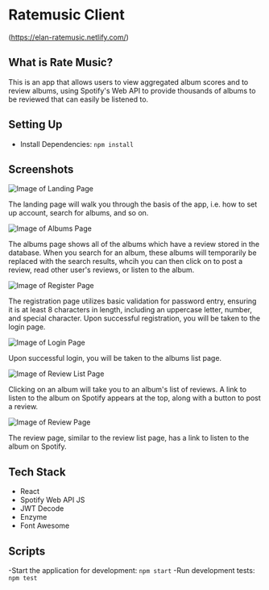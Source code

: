 # Ratemusic Client 

(https://elan-ratemusic.netlify.com/)

## What is Rate Music?

This is an app that allows users to view aggregated album scores and to review albums, using Spotify's Web API to provide thousands of albums to be reviewed that can easily be listened to. 

## Setting Up

- Install Dependencies: `npm install`

## Screenshots
![Image of Landing Page](https://github.com/elang5/ratemusic-client/tree/master/src/img/landing.png)

The landing page will walk you through the basis of the app, i.e. how to set up account, search for albums, and so on.

![Image of Albums Page](https://github.com/elang5/ratemusic-client/tree/master/src/img/albums.png)

The albums page shows all of the albums which have a review stored in the database. When you search for an album, these albums will temporarily be replaced with the search results, whcih you can then click on to post a review, read other user's reviews, or listen to the album.

![Image of Register Page](https://github.com/elang5/ratemusic-client/tree/master/src/img/register.png)

The registration page utilizes basic validation for password entry, ensuring it is at least 8 characters in length, including an uppercase letter, number, and special character. Upon successful registration, you will be taken to the login page. 

![Image of Login Page](https://github.com/elang5/ratemusic-client/tree/master/src/img/login.png)

Upon successful login, you will be taken to the albums list page. 

![Image of Review List Page](https://github.com/elang5/ratemusic-client/tree/master/src/img/reviewlist.png)

Clicking on an album will take you to an album's list of reviews. A link to listen to the album on Spotify appears at the top, along with a button to post a review. 

![Image of Review Page](https://github.com/elang5/ratemusic-client/tree/master/src/img/review.png)

The review page, similar to the review list page, has a link to listen to the album on Spotify. 

## Tech Stack
* React
* Spotify Web API JS
* JWT Decode
* Enzyme
* Font Awesome

## Scripts

-Start the application for development: `npm start`
-Run development tests: `npm test`
